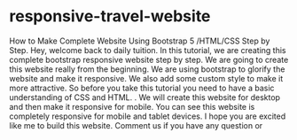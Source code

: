 # responsive-travel-website
How to Make Complete Website Using Bootstrap 5 /HTML/CSS Step by Step. Hey, welcome back to daily tuition. In this tutorial, we are creating this complete bootstrap responsive website step by step. We are going to create this website really from the beginning. We are using bootstrap to glorify the website and make it responsive. We also add some custom style to make it more attractive. So before you take this tutorial you need to have a basic understanding of CSS and HTML. .  We will create this website for desktop and then make it responsive for mobile. You can see this website is completely responsive for mobile and tablet devices.  I hope you are excited like me to build this website.  Comment us if you have any question or 

